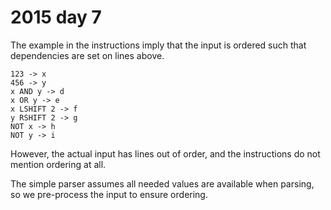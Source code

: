 # 2015 day 7

The example in the instructions imply that the input is ordered such that
dependencies are set on lines above.

```
123 -> x
456 -> y
x AND y -> d
x OR y -> e
x LSHIFT 2 -> f
y RSHIFT 2 -> g
NOT x -> h
NOT y -> i
```

However, the actual input has lines out of order, and the instructions do not
mention ordering at all.

The simple parser assumes all needed values are available when parsing, so
we pre-process the input to ensure ordering.
